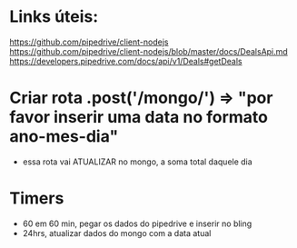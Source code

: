 # Links úteis:
https://github.com/pipedrive/client-nodejs
https://github.com/pipedrive/client-nodejs/blob/master/docs/DealsApi.md
https://developers.pipedrive.com/docs/api/v1/Deals#getDeals

# Criar rota .post('/mongo/') => "por favor inserir uma data no formato ano-mes-dia"
* essa rota vai ATUALIZAR no mongo, a soma total daquele dia

# Timers
* 60 em 60 min, pegar os dados do pipedrive e inserir no bling
* 24hrs, atualizar dados do mongo com a data atual
